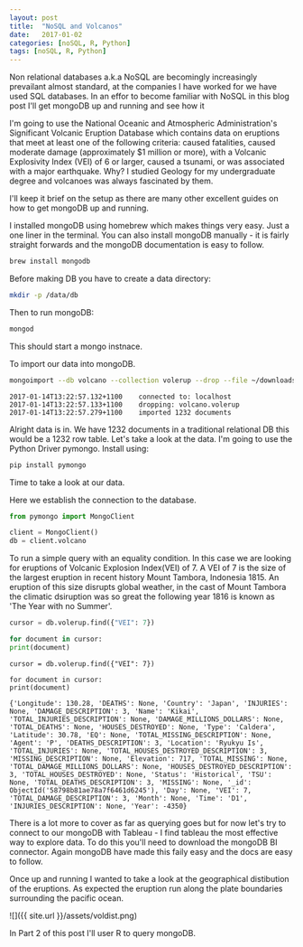 ```yaml
---
layout: post
title:  "NoSQL and Volcanos"
date:   2017-01-02
categories: [noSQL, R, Python]
tags: [noSQL, R, Python]
---
```


Non relational databases a.k.a NoSQL are becomingly increasingly prevailant almost standard, at the companies I have worked for we have used SQL databases. In an effor to become familiar with NoSQL in this blog post I'll get mongoDB up and running and see how it


I'm going to use the National Oceanic and Atmospheric Administration's Significant Volcanic Eruption Database which contains data on eruptions that meet at least one of the following criteria: caused fatalities, caused moderate damage (approximately $1 million or more), with a Volcanic Explosivity Index (VEI) of 6 or larger, caused a tsunami, or was associated with a major earthquake. Why? I studied Geology for my undergraduate degree and volcanoes was always fascinated by them. 

I'll keep it brief on the setup as there are many other excellent guides on how to get mongoDB up and running.

I installed mongoDB using homebrew which makes things very easy. Just a one liner in the terminal. You can also install mongoDB manually - it is fairly straight forwards and the mongoDB documentation is easy to follow.

```bash
brew install mongodb
```
Before making DB you have to create a data directory:

```bash
mkdir -p /data/db
```
Then to run mongoDB:

```bash
mongod
```
This should start a mongo instnace.



To import our data into mongoDB.

```bash
mongoimport --db volcano --collection volerup --drop --file ~/downloads/volerup.json
```
```text
2017-01-14T13:22:57.132+1100	connected to: localhost
2017-01-14T13:22:57.133+1100	dropping: volcano.volerup
2017-01-14T13:22:57.279+1100	imported 1232 documents

```
Alright data is in. We have 1232 documents in a traditional relational DB this would be a 1232 row table. Let's take a look at the data. I'm going to use the Python Driver pymongo. Install using:

```python
pip install pymongo
```
Time to take a look at our data.

Here we establish the connection to the database.

```python
from pymongo import MongoClient

client = MongoClient()
db = client.volcano
```
To run a simple query with an equality condition. In this case we are looking for eruptions of Volcanic Explosion Index(VEI) of 7. A VEI of 7 is the size of the largest eruption in recent history Mount Tambora, Indonesia 1815. An eruption of this size disrupts global weather, in the cast of Mount Tambora the climatic dsiruption was so great the following year 1816 is known as 'The Year with no Summer'.

```python
cursor = db.volerup.find({"VEI": 7})

for document in cursor:
print(document)
```

``` pythonw
cursor = db.volerup.find({"VEI": 7})

for document in cursor:
print(document)
```
```text
{'Longitude': 130.28, 'DEATHS': None, 'Country': 'Japan', 'INJURIES': None, 'DAMAGE_DESCRIPTION': 3, 'Name': 'Kikai', 'TOTAL_INJURIES_DESCRIPTION': None, 'DAMAGE_MILLIONS_DOLLARS': None, 'TOTAL_DEATHS': None, 'HOUSES_DESTROYED': None, 'Type': 'Caldera', 'Latitude': 30.78, 'EQ': None, 'TOTAL_MISSING_DESCRIPTION': None, 'Agent': 'P', 'DEATHS_DESCRIPTION': 3, 'Location': 'Ryukyu Is', 'TOTAL_INJURIES': None, 'TOTAL_HOUSES_DESTROYED_DESCRIPTION': 3, 'MISSING_DESCRIPTION': None, 'Elevation': 717, 'TOTAL_MISSING': None, 'TOTAL_DAMAGE_MILLIONS_DOLLARS': None, 'HOUSES_DESTROYED_DESCRIPTION': 3, 'TOTAL_HOUSES_DESTROYED': None, 'Status': 'Historical', 'TSU': None, 'TOTAL_DEATHS_DESCRIPTION': 3, 'MISSING': None, '_id': ObjectId('58798b81ae78a7f6461d6245'), 'Day': None, 'VEI': 7, 'TOTAL_DAMAGE_DESCRIPTION': 3, 'Month': None, 'Time': 'D1', 'INJURIES_DESCRIPTION': None, 'Year': -4350}
```

There is a lot more to cover as far as querying goes but for now let's try to connect to our mongoDB with Tableau - I find tableau the most effective way to explore data. To do this you'll need to download the mongoDB BI connector. Again mongoDB have made this faily easy and the docs are easy to follow.

Once up and running I wanted to take a look at the geographical distibution of the eruptions. As expected the eruption run along the plate boundaries surrounding the pacific ocean.

![]({{ site.url }}/assets/voldist.png)

In Part 2 of this post I'll user R to query mongoDB.











